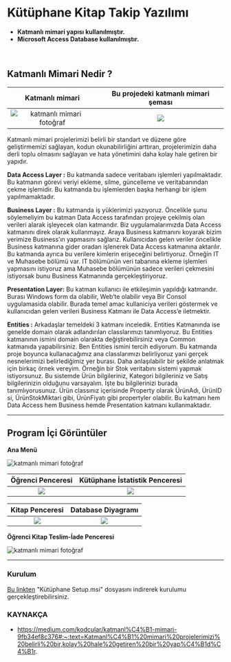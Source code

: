 # Kütüphane Kitap Takip Yazılımı


* **Katmanlı mimari yapısı kullanılmıştır.**
* **Microsoft Access Database kullanılmıştır.** 

<br>

## Katmanlı Mimari Nedir ?

Katmanlı mimari             |  Bu projedeki katmanlı mimari şeması
:-------------------------:|:-------------------------:
 ![katmanlı mimari fotoğraf](https://drive.google.com/uc?export=view&id=1l_0DetYAh_VsJ4Vzv4ZiIgtFwHNFTdCJ) |  ![](https://drive.google.com/uc?export=view&id=1TQOM54mLihqtjLWEHranAsE9wQtQ0HYR)


Katmanlı mimari projelerimizi belirli bir standart ve düzene göre geliştirmemizi sağlayan, kodun okunabilirliğini arttıran, projelerimizin daha derli toplu olmasını sağlayan ve hata yönetimini daha kolay hale getiren bir yapıdır.

**Data Access Layer :** Bu katmanda sadece veritabanı işlemleri yapılmaktadır. Bu katmanın görevi veriyi ekleme, silme, güncelleme ve veritabanından çekme işlemidir. Bu katmanda bu işlemlerden başka herhangi bir işlem yapılmamaktadır.

**Business Layer :** Bu katmanda iş yüklerimizi yazıyoruz. Öncelikle şunu söylemeliyim bu katman Data Access tarafından projeye çekilmiş olan verileri alarak işleyecek olan katmandır. Biz uygulamalarımızda Data Access katmanını direk olarak kullanmayız. Araya Business katmanını koyarak bizim yerimize Business’ın yapmasını sağlarız. Kullanıcıdan gelen veriler öncelikle Business katmanına gider oradan işlenerek Data Access katmanına aktarılır. Bu katmanda ayrıca bu verilere kimlerin erişeceğini belirtiyoruz. Örneğin IT ve Muhasebe bölümü var. IT bölümünün veri tabanına ekleme işlemleri yapmasını istiyoruz ama Muhasebe bölümünün sadece verileri çekmesini istiyorsak bunu Business Katmanında gerçekleştiriyoruz.

**Presentation Layer:** Bu katman kullanıcı ile etkileşimin yapıldığı katmandır. Burası Windows form da olabilir, Web’te olabilir veya Bir Consol uygulamasida olabilir. Burada temel amac kullaniciya verileri göstermek ve kullanıcıdan gelen verileri Business Katmanı ile Data Access’e iletmektir.

**Entities :** Arkadaşlar temeldeki 3 katmanı inceledik. Entities Katmanında ise genelde domain olarak adlandırılan classlarımızı tanımlıyoruz. Bu Entities katmanının ismini domain olarakta değiştirebilirsiniz veya Common katmanıda yapabilirsiniz. Ben Entities ismini tercih ediyorum. Bu katmanda proje boyunca kullanacağımız ana classlarımızı belirliyoruz yani gerçek nesnelerimizi belirlediğimiz yer burası. Daha anlaşılabilir bir şekilde anlatmak için birkaç örnek vereyim. Örneğin bir Stok veritabını sistemi yapmak istiyorsunuz. Bu sistemde Ürün bilgileriniz, Kategori bilgileriniz ve Satış bilgilerinizin olduğunu varsayalım. İşte bu bilgilerinizi burada tanımlıyorusunuz. Ürün classınız içerisinde Property olarak ÜrünAdı, ÜrünID si, ÜrünStokMiktari gibi, ÜrünFiyatı gibi propertyler olabilir. Bu katmanı hem Data Access hem Business hemde Presentation katmanı kullanmaktadır.

-------------------------------------------------------

## Program İçi Görüntüler

**Ana Menü**

![katmanlı mimari fotoğraf](https://drive.google.com/uc?export=view&id=1UEnplN3xr529eZ5SRpKEd4PCiXg60hSH)

**Öğrenci Penceresi**         |  **Kütüphane İstatistik Penceresi**
:-------------------------:|:-------------------------:
![](https://drive.google.com/uc?export=view&id=11eL0ROGJNOoa4UlSFwxUdEZ3AOfJFe-Q)  |  ![](https://drive.google.com/uc?export=view&id=1Zl38i_xMULxc1giEwvegezYsuK2HIGr1)


**Kitap Penceresi**         |  **Database Diyagramı**
:-------------------------:|:-------------------------:
![](https://drive.google.com/uc?export=view&id=15o8UVLX3Ngd1aCmVFmILPwijzB1KYV-c)  |  ![](https://drive.google.com/uc?export=view&id=17QMUDT5zmuT4XKHTLoq2vypl23gjdRDd)

**Öğrenci Kitap Teslim-İade Penceresi**

![katmanlı mimari fotoğraf](https://drive.google.com/uc?export=view&id=142pWsbgBM50ODslKtxkCAnJYsN3H8bU2)

------------------------------------------------------

### Kurulum
[Bu linkten](https://drive.google.com/file/d/1qjv8eTM4m7whCT78r_yg_VhatHB6iCDF/view?usp=sharing) "Kütüphane Setup.msi" dosyasını indirerek kurulumu gerçekleştirebilirsiniz. 

### KAYNAKÇA

* https://medium.com/kodcular/katmanl%C4%B1-mimari-9fb34ef8c376#:~:text=Katmanl%C4%B1%20mimari%20projelerimizi%20belirli%20bir,kolay%20hale%20getiren%20bir%20yap%C4%B1d%C4%B1r.


